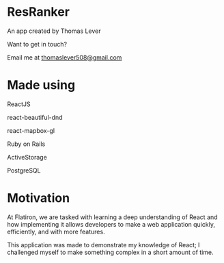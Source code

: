 # ResRanker
An app created by Thomas Lever

Want to get in touch?

Email me at thomaslever508@gmail.com

# Made using
ReactJS

react-beautiful-dnd

react-mapbox-gl

Ruby on Rails

ActiveStorage

PostgreSQL

# Motivation
At Flatiron, we are tasked with learning a deep understanding of React and how implementing it allows developers to make a web application quickly, efficiently, and with more features.

This application was made to demonstrate my knowledge of React; I challenged myself to make something complex in a short amount of time.

